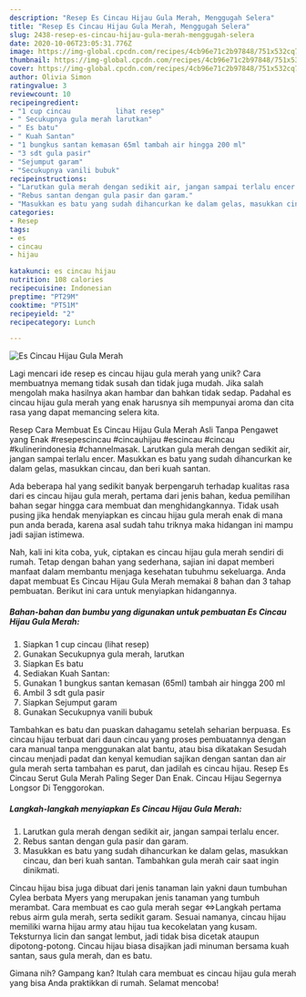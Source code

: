 ```yaml
---
description: "Resep Es Cincau Hijau Gula Merah, Menggugah Selera"
title: "Resep Es Cincau Hijau Gula Merah, Menggugah Selera"
slug: 2438-resep-es-cincau-hijau-gula-merah-menggugah-selera
date: 2020-10-06T23:05:31.776Z
image: https://img-global.cpcdn.com/recipes/4cb96e71c2b97848/751x532cq70/es-cincau-hijau-gula-merah-foto-resep-utama.jpg
thumbnail: https://img-global.cpcdn.com/recipes/4cb96e71c2b97848/751x532cq70/es-cincau-hijau-gula-merah-foto-resep-utama.jpg
cover: https://img-global.cpcdn.com/recipes/4cb96e71c2b97848/751x532cq70/es-cincau-hijau-gula-merah-foto-resep-utama.jpg
author: Olivia Simon
ratingvalue: 3
reviewcount: 10
recipeingredient:
- "1 cup cincau           lihat resep"
- " Secukupnya gula merah larutkan"
- " Es batu"
- " Kuah Santan"
- "1 bungkus santan kemasan 65ml tambah air hingga 200 ml"
- "3 sdt gula pasir"
- "Sejumput garam"
- "Secukupnya vanili bubuk"
recipeinstructions:
- "Larutkan gula merah dengan sedikit air, jangan sampai terlalu encer."
- "Rebus santan dengan gula pasir dan garam."
- "Masukkan es batu yang sudah dihancurkan ke dalam gelas, masukkan cincau, dan beri kuah santan. Tambahkan gula merah cair saat ingin dinikmati."
categories:
- Resep
tags:
- es
- cincau
- hijau

katakunci: es cincau hijau 
nutrition: 108 calories
recipecuisine: Indonesian
preptime: "PT29M"
cooktime: "PT51M"
recipeyield: "2"
recipecategory: Lunch

---
```



![Es Cincau Hijau Gula Merah](https://img-global.cpcdn.com/recipes/4cb96e71c2b97848/751x532cq70/es-cincau-hijau-gula-merah-foto-resep-utama.jpg)

Lagi mencari ide resep es cincau hijau gula merah yang unik? Cara membuatnya memang tidak susah dan tidak juga mudah. Jika salah mengolah maka hasilnya akan hambar dan bahkan tidak sedap. Padahal es cincau hijau gula merah yang enak harusnya sih mempunyai aroma dan cita rasa yang dapat memancing selera kita.

Resep Cara Membuat Es Cincau Hijau Gula Merah Asli Tanpa Pengawet yang Enak #resepescincau #cincauhijau #escincau #cincau #kulinerindonesia #channelmasak. Larutkan gula merah dengan sedikit air, jangan sampai terlalu encer. Masukkan es batu yang sudah dihancurkan ke dalam gelas, masukkan cincau, dan beri kuah santan.

Ada beberapa hal yang sedikit banyak berpengaruh terhadap kualitas rasa dari es cincau hijau gula merah, pertama dari jenis bahan, kedua pemilihan bahan segar hingga cara membuat dan menghidangkannya. Tidak usah pusing jika hendak menyiapkan es cincau hijau gula merah enak di mana pun anda berada, karena asal sudah tahu triknya maka hidangan ini mampu jadi sajian istimewa.


Nah, kali ini kita coba, yuk, ciptakan es cincau hijau gula merah sendiri di rumah. Tetap dengan bahan yang sederhana, sajian ini dapat memberi manfaat dalam membantu menjaga kesehatan tubuhmu sekeluarga. Anda dapat membuat Es Cincau Hijau Gula Merah memakai 8 bahan dan 3 tahap pembuatan. Berikut ini cara untuk menyiapkan hidangannya.

<!--inarticleads1-->

##### Bahan-bahan dan bumbu yang digunakan untuk pembuatan Es Cincau Hijau Gula Merah:

1. Siapkan 1 cup cincau           (lihat resep)
1. Gunakan  Secukupnya gula merah, larutkan
1. Siapkan  Es batu
1. Sediakan  Kuah Santan:
1. Gunakan 1 bungkus santan kemasan (65ml) tambah air hingga 200 ml
1. Ambil 3 sdt gula pasir
1. Siapkan Sejumput garam
1. Gunakan Secukupnya vanili bubuk


Tambahkan es batu dan puaskan dahagamu setelah seharian berpuasa. Es cincau hijau terbuat dari daun cincau yang proses pembuatannya dengan cara manual tanpa menggunakan alat bantu, atau bisa dikatakan Sesudah cincau menjadi padat dan kenyal kemudian sajikan dengan santan dan air gula merah serta tambahan es parut, dan jadilah es cincau hijau. Resep Es Cincau Serut Gula Merah Paling Seger Dan Enak. Cincau Hijau Segernya Longsor Di Tenggorokan. 

<!--inarticleads2-->

##### Langkah-langkah menyiapkan Es Cincau Hijau Gula Merah:

1. Larutkan gula merah dengan sedikit air, jangan sampai terlalu encer.
1. Rebus santan dengan gula pasir dan garam.
1. Masukkan es batu yang sudah dihancurkan ke dalam gelas, masukkan cincau, dan beri kuah santan. Tambahkan gula merah cair saat ingin dinikmati.


Cincau hijau bisa juga dibuat dari jenis tanaman lain yakni daun tumbuhan Cylea berbata Myers yang merupakan jenis tanaman yang tumbuh merambat. Cara membuat es cao gula merah segar ⇔Langkah pertama rebus airm gula merah, serta sedikit garam. Sesuai namanya, cincau hijau memiliki warna hijau army atau hijau tua kecokelatan yang kusam. Teksturnya licin dan sangat lembut, jadi tidak bisa dicetak ataupun dipotong-potong. Cincau hijau biasa disajikan jadi minuman bersama kuah santan, saus gula merah, dan es batu. 

Gimana nih? Gampang kan? Itulah cara membuat es cincau hijau gula merah yang bisa Anda praktikkan di rumah. Selamat mencoba!
